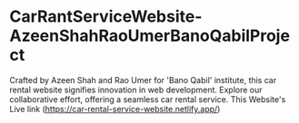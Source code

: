 # CarRantServiceWebsite-AzeenShahRaoUmerBanoQabilProject
Crafted by Azeen Shah and Rao Umer for 'Bano Qabil' institute, this car rental website signifies innovation in web development. Explore our collaborative effort, offering a seamless car rental service.
This Website's Live link (https://car-rental-service-website.netlify.app/)